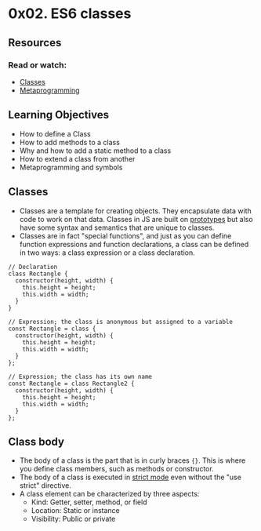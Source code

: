 # 0x02. ES6 classes
## Resources
### Read or watch:
- [Classes](https://developer.mozilla.org/en-US/docs/Web/JavaScript/Reference/Classes)
- [Metaprogramming](https://www.keithcirkel.co.uk/metaprogramming-in-es6-symbols/#symbolspecies)
## Learning Objectives
- How to define a Class
- How to add methods to a class
- Why and how to add a static method to a class
- How to extend a class from another
- Metaprogramming and symbols

## Classes

- Classes are a template for creating objects. They encapsulate data with code to work on that data. Classes in JS are built on [prototypes](https://developer.mozilla.org/en-US/docs/Web/JavaScript/Inheritance_and_the_prototype_chain) but also have some syntax and semantics that are unique to classes.
- Classes are in fact "special functions", and just as you can define function expressions and function declarations, a class can be defined in two ways: a class expression or a class declaration.
```JS
// Declaration
class Rectangle {
  constructor(height, width) {
    this.height = height;
    this.width = width;
  }
}

// Expression; the class is anonymous but assigned to a variable
const Rectangle = class {
  constructor(height, width) {
    this.height = height;
    this.width = width;
  }
};

// Expression; the class has its own name
const Rectangle = class Rectangle2 {
  constructor(height, width) {
    this.height = height;
    this.width = width;
  }
};
```

## Class body

- The body of a class is the part that is in curly braces `{}`. This is where you define class members, such as methods or constructor.
- The body of a class is executed in [strict mode](https://developer.mozilla.org/en-US/docs/Web/JavaScript/Reference/Strict_mode) even without the "use strict" directive.
- A class element can be characterized by three aspects:
    - Kind: Getter, setter, method, or field
    - Location: Static or instance
    - Visibility: Public or private

